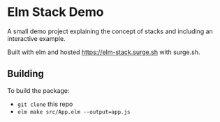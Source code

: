# Elm Stack Demo

A small demo project explaining the concept of stacks 
and including an interactive example.

Built with elm and hosted <https://elm-stack.surge.sh> with surge.sh.

## Building

To build the package:

* `git clone` this repo
* `elm make src/App.elm --output=app.js`


